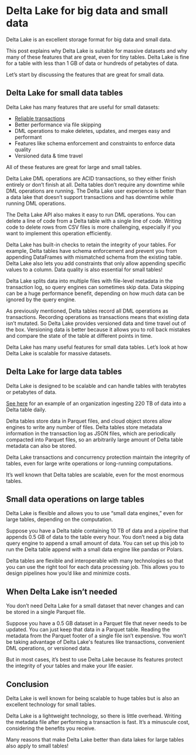 # Delta Lake for big data and small data

Delta Lake is an excellent storage format for big data and small data.

This post explains why Delta Lake is suitable for massive datasets and why many of these features that are great, even for tiny tables.  Delta Lake is fine for a table with less than 1 GB of data or hundreds of petabytes of data.

Let’s start by discussing the features that are great for small data.

## Delta Lake for small data tables

Delta Lake has many features that are useful for small datasets:

* [Reliable transactions](https://delta-io.github.io/delta-rs/how-delta-lake-works/delta-lake-acid-transactions/)
* Better performance via file skipping
* DML operations to make deletes, updates, and merges easy and performant
* Features like schema enforcement and constraints to enforce data quality
* Versioned data & time travel

All of these features are great for large and small tables.

Delta Lake DML operations are ACID transactions, so they either finish entirely or don’t finish at all.  Delta tables don’t require any downtime while DML operations are running.  The Delta Lake user experience is better than a data lake that doesn’t support transactions and has downtime while running DML operations.

The Delta Lake API also makes it easy to run DML operations.  You can delete a line of code from a Delta table with a single line of code.  Writing code to delete rows from CSV files is more challenging, especially if you want to implement this operation efficiently.

Delta Lake has built-in checks to retain the integrity of your tables.  For example, Delta tables have schema enforcement and prevent you from appending DataFrames with mismatched schema from the existing table.  Delta Lake also lets you add constraints that only allow appending specific values to a column.  Data quality is also essential for small tables!

Delta Lake splits data into multiple files with file-level metadata in the transaction log, so query engines can sometimes skip data.  Data skipping can be a huge performance benefit, depending on how much data can be ignored by the query engine.  

As previously mentioned, Delta tables record all DML operations as transactions.  Recording operations as transactions means that existing data isn’t mutated.  So Delta Lake provides versioned data and time travel out of the box.  Versioning data is better because it allows you to roll back mistakes and compare the state of the table at different points in time.

Delta Lake has many useful features for small data tables.  Let’s look at how Delta Lake is scalable for massive datasets.

## Delta Lake for large data tables

Delta Lake is designed to be scalable and can handle tables with terabytes or petabytes of data.

[See here](https://www.databricks.com/dataaisummit/session/flink-delta-driving-real-time-pipelines-doordash/) for an example of an organization ingesting 220 TB of data into a Delta table daily.

Delta tables store data in Parquet files, and cloud object stores allow engines to write any number of files.  Delta tables store metadata information in the transaction log as JSON files, which are periodically compacted into Parquet files, so an arbitrarily large amount of Delta table metadata can also be stored.

Delta Lake transactions and concurrency protection maintain the integrity of tables, even for large write operations or long-running computations.

It’s well known that Delta tables are scalable, even for the most enormous tables.

## Small data operations on large tables

Delta Lake is flexible and allows you to use “small data engines,” even for large tables, depending on the computation.

Suppose you have a Delta table containing 10 TB of data and a pipeline that appends 0.5 GB of data to the table every hour.  You don’t need a big data query engine to append a small amount of data.  You can set up this job to run the Delta table append with a small data engine like pandas or Polars.

Delta tables are flexible and interoperable with many technologies so that you can use the right tool for each data processing job.  This allows you to design pipelines how you’d like and minimize costs.

## When Delta Lake isn’t needed

You don’t need Delta Lake for a small dataset that never changes and can be stored in a single Parquet file.

Suppose you have a 0.5 GB dataset in a Parquet file that never needs to be updated.  You can just keep that data in a Parquet table.  Reading the metadata from the Parquet footer of a single file isn’t expensive.  You won’t be taking advantage of Delta Lake's features like transactions, convenient DML operations, or versioned data.

But in most cases, it’s best to use Delta Lake because its features protect the integrity of your tables and make your life easier.

## Conclusion

Delta Lake is well known for being scalable to huge tables but is also an excellent technology for small tables.

Delta Lake is a lightweight technology, so there is little overhead.  Writing the metadata file after performing a transaction is fast.  It’s a minuscule cost, considering the benefits you receive.

Many reasons that make Delta Lake better than data lakes for large tables also apply to small tables!
